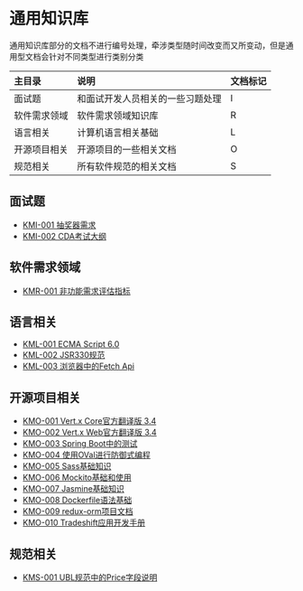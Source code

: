 # 通用知识库

通用知识库部分的文档不进行编号处理，牵涉类型随时间改变而又所变动，但是通用型文档会针对不同类型进行类别分类

| 主目录 | 说明 | 文档标记 |
| :--- | :--- | :--- |
| 面试题 | 和面试开发人员相关的一些习题处理 | I |
| 软件需求领域 | 软件需求领域知识库 | R |
| 语言相关 | 计算机语言相关基础 | L |
| 开源项目相关 | 开源项目的一些相关文档 | O |
| 规范相关 | 所有软件规范的相关文档 | S |

## 面试题

* [KMI-001 抽奖器需求](/uniform-documentation/mian-shi-ti/kmi-001-chou-jiang-qi-xu-qiu.html)
* [KMI-002 CDA考试大纲](/uniform-documentation/mian-shi-ti/kmi-002-cdakao-shi-da-gang.html)

## 软件需求领域

* [KMR-001 非功能需求评估指标](/uniform-documentation/ruan-jian-xu-qiu-ling-yu/kmr-002-fei-gong-neng-xu-qiu-ping-gu-zhi-biao.html)

## 语言相关

* [KML-001 ECMA Script 6.0](/uniform-documentation/yu-yan-xiang-guan/kml-001-ecma-script-60.html)
* [KML-002 JSR330规范](/uniform-documentation/yu-yan-xiang-guan/kml-002-jsr330gui-fan.html)
* [KML-003 浏览器中的Fetch Api](/uniform-documentation/yu-yan-xiang-guan/kml-003-liu-lan-qi-zhong-de-fetch-api.html)

## 开源项目相关

* [KMO-001 Vert.x Core官方翻译版 3.4](/uniform-documentation/kai-yuan-xiang-mu/kmo-001-vertx-coreguan-fang-fan-yi-ban-3-4.html)
* [KMO-002 Vert.x Web官方翻译版 3.4](/uniform-documentation/kai-yuan-xiang-mu/kmo-002-vertx-webguan-fang-fan-yi-ban-3-4.html)
* [KMO-003 Spring Boot中的测试](/uniform-documentation/kai-yuan-xiang-mu/kmo-004-spring-bootzhong-de-ce-shi.html)
* [KMO-004 使用OVal进行防御式编程](/uniform-documentation/kai-yuan-xiang-mu/kmo-005-shi-yong-oval-jin-xing-fang-yu-shi-bian-cheng.html)
* [KMO-005 Sass基础知识](/uniform-documentation/kai-yuan-xiang-mu/kmo-006-sassji-chu-zhi-shi.html)
* [KMO-006 Mockito基础和使用](/uniform-documentation/kai-yuan-xiang-mu/kmo-007-mockitoji-chu-he-shi-yong.html)
* [KMO-007 Jasmine基础知识](/uniform-documentation/kai-yuan-xiang-mu/kmo-008-jasmineji-chu-zhi-shi.html)
* [KMO-008 Dockerfile语法基础](/uniform-documentation/kai-yuan-xiang-mu/kmo-010-dockerfileyu-fa-ji-chu.html)
* [KMO-009 redux-orm项目文档](/uniform-documentation/kai-yuan-xiang-mu/kmo-009-redux-ormxiang-mu-wen-dang.html)
* [KMO-010 Tradeshift应用开发手册](/uniform-documentation/kai-yuan-xiang-mu/kmo-010-tradeshiftying-yong-kai-fa-shou-ce.html)

## 规范相关

* [KMS-001 UBL规范中的Price字段说明](/uniform-documentation/gui-fan-xiang-guan/kms-001-ublgui-fan-zhong-de-price-zi-duan-shuo-ming.html)



